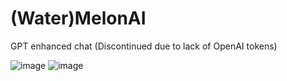 # (Water)MelonAI

GPT enhanced chat (Discontinued due to lack of OpenAI tokens)

![image](https://user-images.githubusercontent.com/118130235/229019657-13c9518b-88ab-4a58-8101-c74b2262eacc.png)
![image](https://user-images.githubusercontent.com/118130235/229019669-bbb72fad-abbb-4ddd-8714-0e7981d98f99.png)
